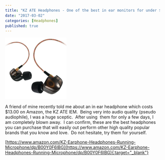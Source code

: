 ```yaml
---
title: "KZ ATE Headphones - One of the best in ear monitors for under $13!"
date: "2017-03-02"
categories: [Headphones]
published: true
---
```

<img src="../images/61jFfdwnFFL._SX522_.jpg" alt="" width="200"/>

A friend of mine recently told me about an in ear headphone which costs $13.00 on Amazon, the KZ ATE IEM.  Being very into audio quality (pseudo audiophile), I was a huge sceptic.  After using  them for only a few days, I am completely blown away.  I can confirm, these are the best headphones you can purchase that will easily out perform other high quality popular brands that you know and love.  Do not hesitate, try them for yourself.

[https://www.amazon.com/KZ-Earphone-Headphones-Running-Microphone/dp/B00Y0F6IBG](https://www.amazon.com/KZ-Earphone-Headphones-Running-Microphone/dp/B00Y0F6IBG){:target="_blank"}
